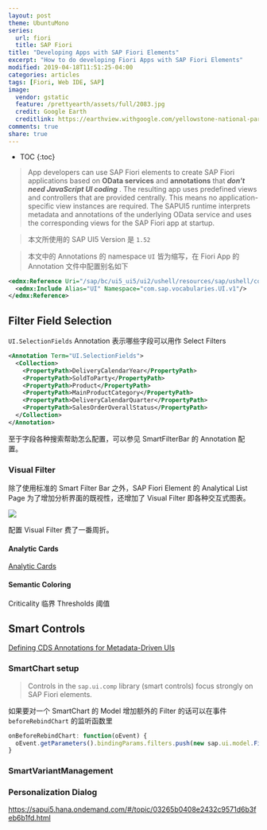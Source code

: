 ```yaml
---
layout: post
theme: UbuntuMono
series: 
  url: fiori
  title: SAP Fiori
title: "Developing Apps with SAP Fiori Elements"
excerpt: "How to do developing Fiori Apps with SAP Fiori Elements"
modified: 2019-04-18T11:51:25-04:00
categories: articles
tags: [Fiori, Web IDE, SAP]
image:
  vendor: gstatic
  feature: /prettyearth/assets/full/2083.jpg
  credit: Google Earth
  creditlink: https://earthview.withgoogle.com/yellowstone-national-park-united-states-2083
comments: true
share: true
---
```


* TOC
{:toc}

> App developers can use SAP Fiori elements to create SAP Fiori applications based on **OData services** and **annotations** that _**don't need JavaScript UI coding**_ . The resulting app uses predefined views and controllers that are provided centrally. This means no application-specific view instances are required. The SAPUI5 runtime interprets metadata and annotations of the underlying OData service and uses the corresponding views for the SAP Fiori app at startup.

> 本文所使用的 SAP UI5 Version 是 `1.52`

> 本文中的 Annotations 的 namespace `UI` 皆为缩写，在 Fiori App 的 Annotation 文件中配置别名如下
```xml
<edmx:Reference Uri="/sap/bc/ui5_ui5/ui2/ushell/resources/sap/ushell/components/factsheet/vocabularies/UI.xml">
  <edmx:Include Alias="UI" Namespace="com.sap.vocabularies.UI.v1"/>
</edmx:Reference>
```

## Filter Field Selection

`UI.SelectionFields` Annotation 表示哪些字段可以用作 Select Filters

```xml
<Annotation Term="UI.SelectionFields">
  <Collection>
    <PropertyPath>DeliveryCalendarYear</PropertyPath>
    <PropertyPath>SoldToParty</PropertyPath>
    <PropertyPath>Product</PropertyPath>
    <PropertyPath>MainProductCategory</PropertyPath>
    <PropertyPath>DeliveryCalendarQuarter</PropertyPath>
    <PropertyPath>SalesOrderOverallStatus</PropertyPath>
  </Collection>
</Annotation>
```

至于字段各种搜索帮助怎么配置，可以参见 SmartFilterBar 的 Annotation 配置。

### Visual Filter

除了使用标准的 Smart Filter Bar 之外，SAP Fiori Element 的 Analytical List Page 为了增加分析界面的既视性，还增加了 Visual Filter 即各种交互式图表。

![](https://experience.sap.com/fiori-design-web/wp-content/uploads/sites/5/2018/03/Visual-Filter-Bar-Expanded-2-1100x210-1100x210.png)

配置 Visual Filter 费了一番周折。

#### Analytic Cards

[Analytic Cards](https://sapui5.hana.ondemand.com/1.52.13/#/topic/d7b0b420eccf4d50bfd1b8a75e7a0fed)

#### Semantic Coloring

Criticality 临界
Thresholds 阈值

## Smart Controls

[Defining CDS Annotations for Metadata-Driven UIs](https://help.sap.com/viewer/cc0c305d2fab47bd808adcad3ca7ee9d/7.52.4/en-US/79d27f9b1c8440098acad66173409322.html)

### SmartChart setup

> Controls in the `sap.ui.comp` library (smart controls) focus strongly on SAP Fiori elements.

如果要对一个 SmartChart 的 Model 增加额外的 Filter 的话可以在事件 `beforeRebindChart` 的监听函数里

```javascript
onBeforeRebindChart: function(oEvent) {
  oEvent.getParameters().bindingParams.filters.push(new sap.ui.model.Filter("SoldToParty", sap.ui.model.FilterOperator.EQ, "100000005"));
}
```

### SmartVariantManagement

### Personalization Dialog


https://sapui5.hana.ondemand.com/#/topic/03265b0408e2432c9571d6b3feb6b1fd.html
